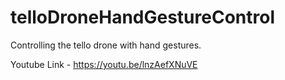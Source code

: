 # telloDroneHandGestureControl
Controlling the tello drone with hand gestures. 

Youtube Link - https://youtu.be/lnzAefXNuVE
